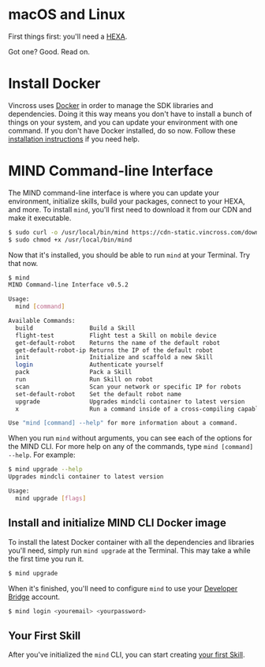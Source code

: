 # macOS and Linux

First things first: you'll need a [HEXA](https://www.vincross.com/hexa).

Got one? Good. Read on.

# Install Docker

Vincross uses [Docker](https://www.docker.com/) in order to manage the SDK libraries and dependencies. Doing it this way means you don't have to install a bunch of things on your system, and you can update your environment with one command. If you don't have Docker installed, do so now. Follow these[ installation instructions](https://docs.docker.com/engine/installation/) if you need help.

# MIND Command-line Interface

The MIND command-line interface is where you can update your environment, initialize skills, build your packages, connect to your HEXA, and more. To install `mind`, you'll first need to download it from our CDN and make it executable.

```bash
$ sudo curl -o /usr/local/bin/mind https://cdn-static.vincross.com/downloads/mind/latest/mind-`uname -s`-`uname -m`
$ sudo chmod +x /usr/local/bin/mind
```

Now that it's installed, you should be able to run `mind` at your Terminal. Try that now.

```bash
$ mind
MIND Command-line Interface v0.5.2

Usage:
  mind [command]

Available Commands:
  build                Build a Skill
  flight-test          Flight test a Skill on mobile device
  get-default-robot    Returns the name of the default robot
  get-default-robot-ip Returns the IP of the default robot
  init                 Initialize and scaffold a new Skill
  login                Authenticate yourself
  pack                 Pack a Skill
  run                  Run Skill on robot
  scan                 Scan your network or specific IP for robots
  set-default-robot    Set the default robot name
  upgrade              Upgrades mindcli container to latest version
  x                    Run a command inside of a cross-compiling capable docker container

Use "mind [command] --help" for more information about a command.
```

When you run `mind` without arguments, you can see each of the options for the MIND CLI. For more help on any of the commands, type `mind [command] --help`. For example:

```bash
$ mind upgrade --help
Upgrades mindcli container to latest version

Usage:
  mind upgrade [flags]
```

## Install and initialize MIND CLI Docker image

To install the latest Docker container with all the dependencies and libraries you'll need, simply run `mind upgrade` at the Terminal. This may take a while the first time you run it.

```bash
$ mind upgrade
```

When it's finished, you'll need to configure `mind` to use your [Developer Bridge](https://developer.vincross.com/bridge) account.

```bash
$ mind login <youremail> <yourpassword>
```

## Your First Skill

After you've initialized the `mind` CLI, you can start creating [your first Skill](/Development/yourfirstskill.md).



